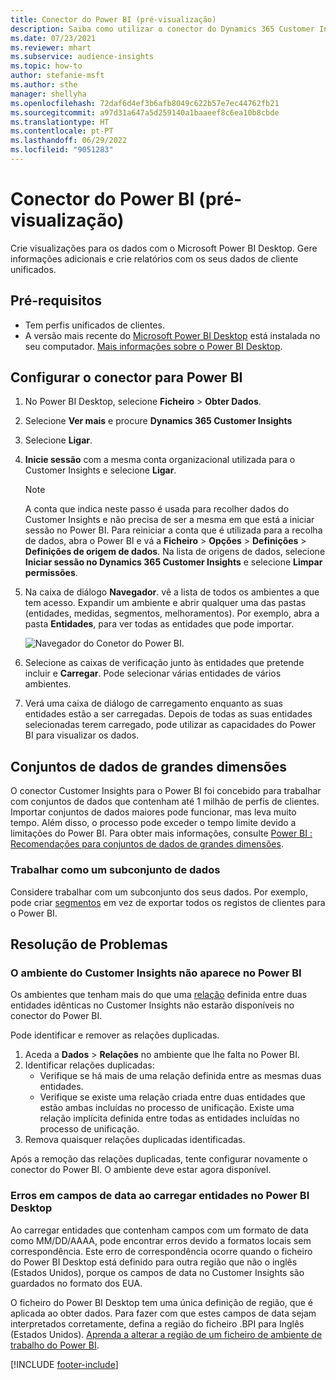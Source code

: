 ```yaml
---
title: Conector do Power BI (pré-visualização)
description: Saiba como utilizar o conector do Dynamics 365 Customer Insights no Power BI.
ms.date: 07/23/2021
ms.reviewer: mhart
ms.subservice: audience-insights
ms.topic: how-to
author: stefanie-msft
ms.author: sthe
manager: shellyha
ms.openlocfilehash: 72daf6d4ef3b6afb8049c622b57e7ec44762fb21
ms.sourcegitcommit: a97d31a647a5d259140a1baaeef8c6ea10b8cbde
ms.translationtype: HT
ms.contentlocale: pt-PT
ms.lasthandoff: 06/29/2022
ms.locfileid: "9051283"
---
```

# <a name="power-bi-connector-preview"></a>Conector do Power BI (pré-visualização)

Crie visualizações para os dados com o Microsoft Power BI Desktop. Gere informações adicionais e crie relatórios com os seus dados de cliente unificados.

## <a name="prerequisites"></a>Pré-requisitos

- Tem perfis unificados de clientes.
- A versão mais recente do [Microsoft Power BI Desktop](https://powerbi.microsoft.com/desktop/) está instalada no seu computador. [Mais informações sobre o Power BI Desktop](/power-bi/desktop-what-is-desktop).

## <a name="configure-the-connector-for-power-bi"></a>Configurar o conector para Power BI

1. No Power BI Desktop, selecione **Ficheiro** > **Obter Dados**.

1. Selecione **Ver mais** e procure **Dynamics 365 Customer Insights**

1. Selecione **Ligar**.

1. **Inicie sessão** com a mesma conta organizacional utilizada para o Customer Insights e selecione **Ligar**.
   > [!NOTE]
   > A conta que indica neste passo é usada para recolher dados do Customer Insights e não precisa de ser a mesma em que está a iniciar sessão no Power BI. Para reiniciar a conta que é utilizada para a recolha de dados, abra o Power BI e vá a **Ficheiro** > **Opções** > **Definições** > **Definições de origem de dados**. Na lista de origens de dados, selecione **Iniciar sessão no Dynamics 365 Customer Insights** e selecione **Limpar permissões**.  

1. Na caixa de diálogo **Navegador**. vê a lista de todos os ambientes a que tem acesso. Expandir um ambiente e abrir qualquer uma das pastas (entidades, medidas, segmentos, melhoramentos). Por exemplo, abra a pasta **Entidades**, para ver todas as entidades que pode importar.

   ![Navegador do Conetor do Power BI.](media/power-bi-navigator.png "Navegador do Conetor do Power BI")

1. Selecione as caixas de verificação junto às entidades que pretende incluir e **Carregar**. Pode selecionar várias entidades de vários ambientes.

1. Verá uma caixa de diálogo de carregamento enquanto as suas entidades estão a ser carregadas. Depois de todas as suas entidades selecionadas terem carregado, pode utilizar as capacidades do Power BI para visualizar os dados.

## <a name="large-data-sets"></a>Conjuntos de dados de grandes dimensões

O conector Customer Insights para o Power BI foi concebido para trabalhar com conjuntos de dados que contenham até 1 milhão de perfis de clientes. Importar conjuntos de dados maiores pode funcionar, mas leva muito tempo. Além disso, o processo pode exceder o tempo limite devido a limitações do Power BI. Para obter mais informações, consulte [Power BI : Recomendações para conjuntos de dados de grandes dimensões](/power-bi/admin/service-premium-what-is#large-datasets). 

### <a name="work-with-a-subset-of-data"></a>Trabalhar como um subconjunto de dados

Considere trabalhar com um subconjunto dos seus dados. Por exemplo, pode criar [segmentos](segments.md) em vez de exportar todos os registos de clientes para o Power BI.

## <a name="troubleshooting"></a>Resolução de Problemas

### <a name="customer-insights-environment-doesnt-show-in-power-bi"></a>O ambiente do Customer Insights não aparece no Power BI

Os ambientes que tenham mais do que uma [relação](relationships.md) definida entre duas entidades idênticas no Customer Insights não estarão disponíveis no conector do Power BI.

Pode identificar e remover as relações duplicadas.

1. Aceda a **Dados** > **Relações** no ambiente que lhe falta no Power BI.
2. Identificar relações duplicadas:
   - Verifique se há mais de uma relação definida entre as mesmas duas entidades.
   - Verifique se existe uma relação criada entre duas entidades que estão ambas incluídas no processo de unificação. Existe uma relação implícita definida entre todas as entidades incluídas no processo de unificação.
3. Remova quaisquer relações duplicadas identificadas.

Após a remoção das relações duplicadas, tente configurar novamente o conector do Power BI. O ambiente deve estar agora disponível.

### <a name="errors-on-date-fields-when-loading-entities-in-power-bi-desktop"></a>Erros em campos de data ao carregar entidades no Power BI Desktop

Ao carregar entidades que contenham campos com um formato de data como MM/DD/AAAA, pode encontrar erros devido a formatos locais sem correspondência. Este erro de correspondência ocorre quando o ficheiro do Power BI Desktop está definido para outra região que não o inglês (Estados Unidos), porque os campos de data no Customer Insights são guardados no formato dos EUA.

O ficheiro do Power BI Desktop tem uma única definição de região, que é aplicada ao obter dados. Para fazer com que estes campos de data sejam interpretados corretamente, defina a região do ficheiro .BPI para Inglês (Estados Unidos). [Aprenda a alterar a região de um ficheiro de ambiente de trabalho do Power BI](/power-bi/fundamentals/supported-languages-countries-regions#choose-the-language-or-locale-of-power-bi-desktop).

[!INCLUDE [footer-include](includes/footer-banner.md)]
